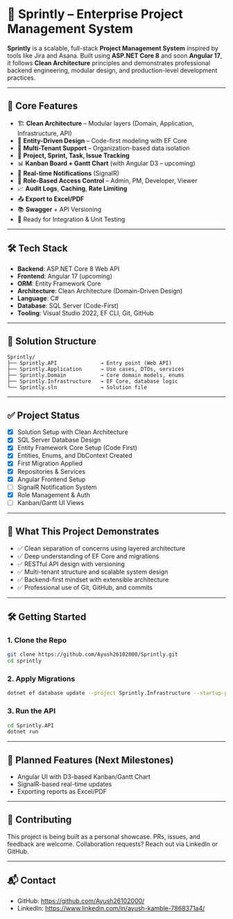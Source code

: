 
# 🚀 Sprintly – Enterprise Project Management System

**Sprintly** is a scalable, full-stack **Project Management System** inspired by tools like Jira and Asana. Built using **ASP.NET Core 8** and soon **Angular 17**, it follows **Clean Architecture** principles and demonstrates professional backend engineering, modular design, and production-level development practices.

---

## 🌟 Core Features

- 🏗️ **Clean Architecture** – Modular layers (Domain, Application, Infrastructure, API)
- 🧠 **Entity-Driven Design** – Code-first modeling with EF Core
- 🧾 **Multi-Tenant Support** – Organization-based data isolation
- 🎯 **Project, Sprint, Task, Issue Tracking**
- 📊 **Kanban Board + Gantt Chart** (with Angular D3 – upcoming)
- 🔔 **Real-time Notifications** (SignalR)
- 🔐 **Role-Based Access Control** – Admin, PM, Developer, Viewer
- 📈 **Audit Logs**, **Caching**, **Rate Limiting**
- 📤 **Export to Excel/PDF**
- 📚 **Swagger** + API Versioning
- 🧪 Ready for Integration & Unit Testing

---

## 🛠️ Tech Stack

- **Backend**: ASP.NET Core 8 Web API
- **Frontend**: Angular 17 (upcoming)
- **ORM**: Entity Framework Core
- **Architecture**: Clean Architecture (Domain-Driven Design)
- **Language**: C#
- **Database**: SQL Server (Code-First)
- **Tooling**: Visual Studio 2022, EF CLI, Git, GitHub

---

## 📂 Solution Structure

```
Sprintly/
├── Sprintly.API              → Entry point (Web API)
├── Sprintly.Application      → Use cases, DTOs, services
├── Sprintly.Domain           → Core domain models, enums
├── Sprintly.Infrastructure   → EF Core, database logic
└── Sprintly.sln              → Solution file
```

---

## ✅ Project Status

- [x] Solution Setup with Clean Architecture
- [x] SQL Server Database Design
- [x] Entity Framework Core Setup (Code First)
- [x] Entities, Enums, and DbContext Created
- [x] First Migration Applied
- [x] Repositories & Services 
- [x] Angular Frontend Setup 
- [ ] SignalR Notification System
- [x] Role Management & Auth
- [ ] Kanban/Gantt UI Views

---

## 🧠 What This Project Demonstrates

- ✅ Clean separation of concerns using layered architecture
- ✅ Deep understanding of EF Core and migrations
- ✅ RESTful API design with versioning
- ✅ Multi-tenant structure and scalable system design
- ✅ Backend-first mindset with extensible architecture
- ✅ Professional use of Git, GitHub, and commits

---

## 🛠️ Getting Started

### 1. Clone the Repo

```bash
git clone https://github.com/Ayush26102000/Sprintly.git
cd sprintly
```

### 2. Apply Migrations

```bash
dotnet ef database update --project Sprintly.Infrastructure --startup-project Sprintly.API
```

### 3. Run the API

```bash
cd Sprintly.API
dotnet run
```

---

## 📌 Planned Features (Next Milestones)

- Angular UI with D3-based Kanban/Gantt Chart
- SignalR-based real-time updates
- Exporting reports as Excel/PDF

---


## 🤝 Contributing

This project is being built as a personal showcase. PRs, issues, and feedback are welcome. Collaboration requests? Reach out via LinkedIn or GitHub.

---

## 📬 Contact

- GitHub: https://github.com/Ayush26102000/
- LinkedIn: https://www.linkedin.com/in/ayush-kamble-7868371a4/

